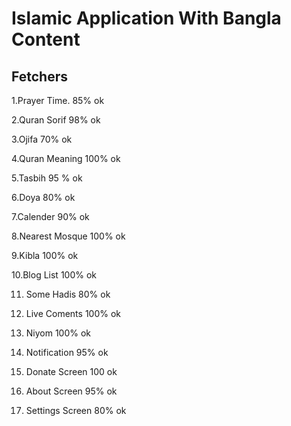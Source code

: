 # Islamic Application With Bangla Content

## Fetchers
   1.Prayer Time. 85% ok
   
   2.Quran Sorif 98% ok
   
   3.Ojifa 70% ok
   
   4.Quran Meaning 100% ok
   
   5.Tasbih 95 % ok
   
   6.Doya 80% ok
   
   7.Calender 90% ok
   
   8.Nearest Mosque 100% ok
   
   9.Kibla 100% ok
   
   10.Blog List 100% ok
   
   11. Some Hadis 80% ok
   
   12. Live Coments 100% ok
   
   13. Niyom 100% ok
   
   14. Notification 95% ok
   
   15. Donate Screen 100 ok
   
   16. About Screen 95% ok
   
   17. Settings Screen 80% ok


